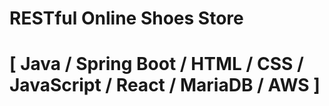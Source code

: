 # RESTful Online Shoes Store 
# [ Java / Spring Boot / HTML / CSS / JavaScript / React / MariaDB / AWS ] 
